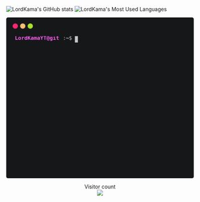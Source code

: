 ![LordKama's GitHub stats](https://github-readme-stats.vercel.app/api?username=LordKamaYT&show_icons=true&theme=merko)
![LordKama's Most Used Languages](https://github-readme-stats.vercel.app/api/top-langs/?username=LordKamaYT&layout=compact&langs_count=16&theme=react)



<p align='center'>
  <img align="center" src="./github_stats.svg">
</p>
<p align="center"> 
  Visitor count<br>
  <img src="https://profile-counter.glitch.me/LordKamaYT/count.svg" />
</p>

